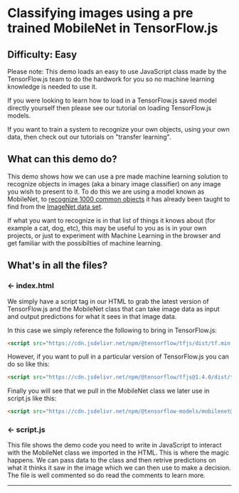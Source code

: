 # Classifying images using a pre trained MobileNet in TensorFlow.js

## Difficulty: Easy

Please note: This demo loads an easy to use JavaScript class made by the TensorFlow.js team to do the hardwork for you so no machine learning knowledge is needed to use it.

If you were looking to learn how to load in a TensorFlow.js saved model directly yourself then please see our tutorial on loading TensorFlow.js models. 

If you want to train a system to recognize your own objects, using your own data, then check out our tutorials on "transfer learning".

## What can this demo do?

This demo shows how we can use a pre made machine learning solution to recognize objects in images (aka a binary image classifier) on any image you wish to present to it. To do this we are using a model known as MobileNet, to [recognize 1000 common objects](https://github.com/tensorflow/tfjs-models/blob/master/mobilenet/src/imagenet_classes.ts) it has already been taught to find from the [ImageNet data set](http://image-net.org/).

If what you want to recognize is in that list of things it knows about (for example a cat, dog, etc), this may be useful to you as is in your own projects, or just to experiment with Machine Learning in the browser and get familiar with the possibilties of machine learning.

## What's in all the files?

### ← index.html

We simply have a script tag in our HTML to grab the latest version of TensorFlow.js and the MobileNet class that can take image data as input and output predictions for what it sees in that image data.

In this case we simply reference the following to bring in TensorFlow.js:

```HTML
<script src="https://cdn.jsdelivr.net/npm/@tensorflow/tfjs/dist/tf.min.js" type="text/javascript"></script>
```

However, if you want to pull in a particular version of TensorFlow.js you can do so like this:

```HTML
<script src="https://cdn.jsdelivr.net/npm/@tensorflow/tfjs@1.4.0/dist/tf.min.js" type="text/javascript"></script>
```

Finally you will see that we pull in the MobileNet class we later use in script.js like this:

```HTML
<script src="https://cdn.jsdelivr.net/npm/@tensorflow-models/mobilenet@1.0.0"></script>
```

### ← script.js

This file shows the demo code you need to write in JavaScript to interact with the MobileNet class we imported in the HTML. This is where the magic happens. We can pass data to the class and then retrive predictions on what it thinks it saw in the image which we can then use to make a decision. The file is well commented so do read the comments to learn more.

---
